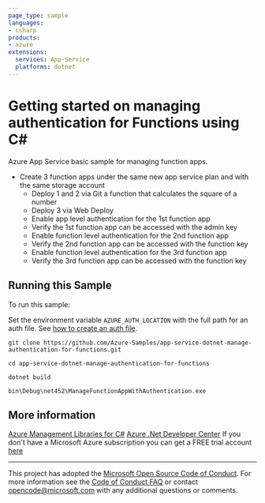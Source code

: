 ```yaml
---
page_type: sample
languages:
- csharp
products:
- azure
extensions:
  services: App-Service
  platforms: dotnet
---
```


# Getting started on managing authentication for Functions using C# #

 Azure App Service basic sample for managing function apps.
  - Create 3 function apps under the same new app service plan and with the same storage account
    - Deploy 1 and 2 via Git a function that calculates the square of a number
    - Deploy 3 via Web Deploy
    - Enable app level authentication for the 1st function app
    - Verify the 1st function app can be accessed with the admin key
    - Enable function level authentication for the 2nd function app
    - Verify the 2nd function app can be accessed with the function key
    - Enable function level authentication for the 3rd function app
    - Verify the 3rd function app can be accessed with the function key


## Running this Sample ##

To run this sample:

Set the environment variable `AZURE_AUTH_LOCATION` with the full path for an auth file. See [how to create an auth file](https://github.com/Azure/azure-libraries-for-net/blob/master/AUTH.md).

    git clone https://github.com/Azure-Samples/app-service-dotnet-manage-authentication-for-functions.git

    cd app-service-dotnet-manage-authentication-for-functions

    dotnet build

    bin\Debug\net452\ManageFunctionAppWithAuthentication.exe

## More information ##

[Azure Management Libraries for C#](https://github.com/Azure/azure-sdk-for-net/tree/Fluent)
[Azure .Net Developer Center](https://azure.microsoft.com/en-us/develop/net/)
If you don't have a Microsoft Azure subscription you can get a FREE trial account [here](http://go.microsoft.com/fwlink/?LinkId=330212)

---

This project has adopted the [Microsoft Open Source Code of Conduct](https://opensource.microsoft.com/codeofconduct/). For more information see the [Code of Conduct FAQ](https://opensource.microsoft.com/codeofconduct/faq/) or contact [opencode@microsoft.com](mailto:opencode@microsoft.com) with any additional questions or comments.